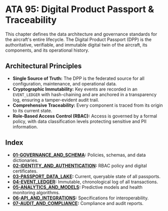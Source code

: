# ATA 95: Digital Product Passport & Traceability

This chapter defines the data architecture and governance standards for the aircraft's entire lifecycle. The Digital Product Passport (DPP) is the authoritative, verifiable, and immutable digital twin of the aircraft, its components, and its operational history.

## Architectural Principles
*   **Single Source of Truth:** The DPP is the federated source for all configuration, maintenance, and operational data.
*   **Cryptographic Immutability:** Key events are recorded in an `EVENT_LEDGER` with hash-chaining and are anchored in a transparency log, ensuring a tamper-evident audit trail.
*   **Comprehensive Traceability:** Every component is traced from its origin to its current state.
*   **Role-Based Access Control (RBAC):** Access is governed by a formal policy, with data classification levels protecting sensitive and PII information.

## Index

*   **[01-GOVERNANCE_AND_SCHEMA](./01-GOVERNANCE_AND_SCHEMA/):** Policies, schemas, and data dictionaries.
*   **[02-IDENTITY_AND_AUTHENTICATION](./02-IDENTITY_AND_AUTHENTICATION/):** RBAC policy and digital certificates.
*   **[03-PASSPORT_DATA_LAKE](./03-PASSPORT_DATA_LAKE/):** Current, queryable state of all passports.
*   **[04-EVENT_LEDGER](./04-EVENT_LEDGER/):** Immutable, chronological log of all transactions.
*   **[05-ANALYTICS_AND_MODELS](./05-ANALYTICS_AND_MODELS/):** Predictive models and health monitoring algorithms.
*   **[06-API_AND_INTEGRATIONS](./06-API_AND_INTEGRATIONS/):** Specifications for interoperability.
*   **[07-AUDIT_AND_COMPLIANCE](./07-AUDIT_AND_COMPLIANCE/):** Compliance and audit reports.
